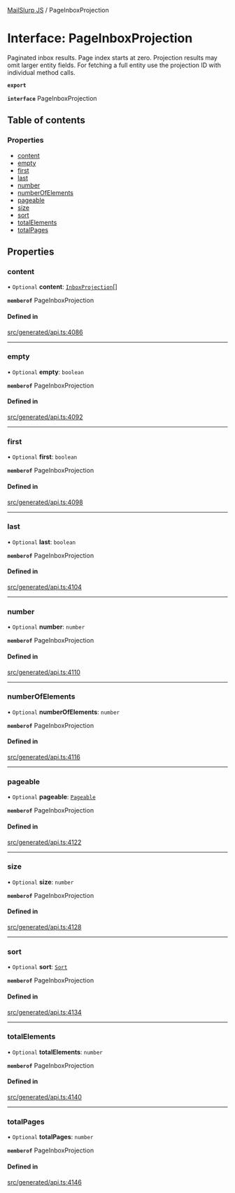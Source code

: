 [MailSlurp JS](../README.md) / PageInboxProjection

# Interface: PageInboxProjection

Paginated inbox results. Page index starts at zero. Projection results may omit larger entity fields. For fetching a full entity use the projection ID with individual method calls.

**`export`**

**`interface`** PageInboxProjection

## Table of contents

### Properties

- [content](PageInboxProjection.md#content)
- [empty](PageInboxProjection.md#empty)
- [first](PageInboxProjection.md#first)
- [last](PageInboxProjection.md#last)
- [number](PageInboxProjection.md#number)
- [numberOfElements](PageInboxProjection.md#numberofelements)
- [pageable](PageInboxProjection.md#pageable)
- [size](PageInboxProjection.md#size)
- [sort](PageInboxProjection.md#sort)
- [totalElements](PageInboxProjection.md#totalelements)
- [totalPages](PageInboxProjection.md#totalpages)

## Properties

### content

• `Optional` **content**: [`InboxProjection`](InboxProjection.md)[]

**`memberof`** PageInboxProjection

#### Defined in

[src/generated/api.ts:4086](https://github.com/mailslurp/mailslurp-client/blob/6534d6f/src/generated/api.ts#L4086)

___

### empty

• `Optional` **empty**: `boolean`

**`memberof`** PageInboxProjection

#### Defined in

[src/generated/api.ts:4092](https://github.com/mailslurp/mailslurp-client/blob/6534d6f/src/generated/api.ts#L4092)

___

### first

• `Optional` **first**: `boolean`

**`memberof`** PageInboxProjection

#### Defined in

[src/generated/api.ts:4098](https://github.com/mailslurp/mailslurp-client/blob/6534d6f/src/generated/api.ts#L4098)

___

### last

• `Optional` **last**: `boolean`

**`memberof`** PageInboxProjection

#### Defined in

[src/generated/api.ts:4104](https://github.com/mailslurp/mailslurp-client/blob/6534d6f/src/generated/api.ts#L4104)

___

### number

• `Optional` **number**: `number`

**`memberof`** PageInboxProjection

#### Defined in

[src/generated/api.ts:4110](https://github.com/mailslurp/mailslurp-client/blob/6534d6f/src/generated/api.ts#L4110)

___

### numberOfElements

• `Optional` **numberOfElements**: `number`

**`memberof`** PageInboxProjection

#### Defined in

[src/generated/api.ts:4116](https://github.com/mailslurp/mailslurp-client/blob/6534d6f/src/generated/api.ts#L4116)

___

### pageable

• `Optional` **pageable**: [`Pageable`](Pageable.md)

**`memberof`** PageInboxProjection

#### Defined in

[src/generated/api.ts:4122](https://github.com/mailslurp/mailslurp-client/blob/6534d6f/src/generated/api.ts#L4122)

___

### size

• `Optional` **size**: `number`

**`memberof`** PageInboxProjection

#### Defined in

[src/generated/api.ts:4128](https://github.com/mailslurp/mailslurp-client/blob/6534d6f/src/generated/api.ts#L4128)

___

### sort

• `Optional` **sort**: [`Sort`](Sort.md)

**`memberof`** PageInboxProjection

#### Defined in

[src/generated/api.ts:4134](https://github.com/mailslurp/mailslurp-client/blob/6534d6f/src/generated/api.ts#L4134)

___

### totalElements

• `Optional` **totalElements**: `number`

**`memberof`** PageInboxProjection

#### Defined in

[src/generated/api.ts:4140](https://github.com/mailslurp/mailslurp-client/blob/6534d6f/src/generated/api.ts#L4140)

___

### totalPages

• `Optional` **totalPages**: `number`

**`memberof`** PageInboxProjection

#### Defined in

[src/generated/api.ts:4146](https://github.com/mailslurp/mailslurp-client/blob/6534d6f/src/generated/api.ts#L4146)
